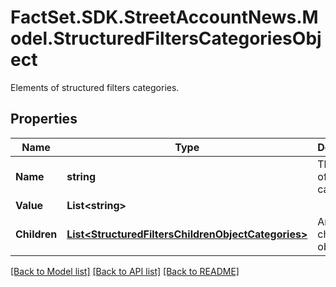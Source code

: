# FactSet.SDK.StreetAccountNews.Model.StructuredFiltersCategoriesObject
Elements of structured filters categories.

## Properties

Name | Type | Description | Notes
------------ | ------------- | ------------- | -------------
**Name** | **string** | The name of the category. | [optional] 
**Value** | **List&lt;string&gt;** |  | [optional] 
**Children** | [**List&lt;StructuredFiltersChildrenObjectCategories&gt;**](StructuredFiltersChildrenObjectCategories.md) | An array of children objects. | [optional] 

[[Back to Model list]](../README.md#documentation-for-models) [[Back to API list]](../README.md#documentation-for-api-endpoints) [[Back to README]](../README.md)

